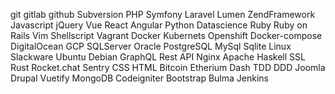 git
gitlab
github
Subversion
PHP
Symfony
Laravel
Lumen
ZendFramework
Javascript
jQuery
Vue
React
Angular
Python
Datascience
Ruby
Ruby on Rails
Vim
Shellscript
Vagrant
Docker
Kubernets
Openshift
Docker-compose
DigitalOcean
GCP
SQLServer
Oracle
PostgreSQL
MySql
Sqlite
Linux
Slackware
Ubuntu
Debian
GraphQL
Rest API
Nginx
Apache
Haskell
SSL
Rust
Rocket.chat
Sentry
CSS
HTML
Bitcoin
Etherium
Dash
TDD
DDD
Joomla
Drupal
Vuetify
MongoDB
Codeigniter
Bootstrap
Bulma
Jenkins
